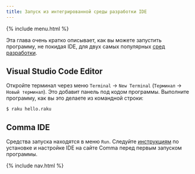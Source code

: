```yaml
---
title: Запуск из интегрированной среды разработки IDE
---
```


{% include menu.html %}

Эта глава очень кратко описывает, как вы можете запустить программу, не покидая
IDE, для двух самых популярных [сред разработки](../../editors-and-ides).

## Visual Studio Code Editor

Откройте терминал через меню `Terminal` → `New Terminal` (`Терминал` → `Новый терминал`).
Это добавит панель под кодом программы. Выполните программу, как вы это делаете
из командной строки:

```console
$ raku hello.raku
```

## Comma IDE

Средства запуска находятся в меню `Run`. Следуйте
[инструкциям](https://commaide.com/docs/running)
по установке и настройке IDE на сайте Comma перед первым запуском программы.

{% include nav.html %}
